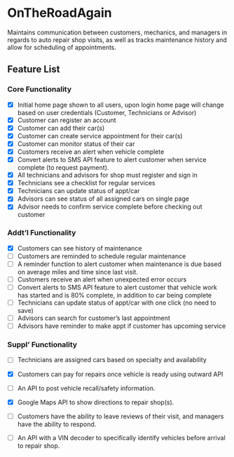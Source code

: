 # OnTheRoadAgain
Maintains communication between customers, mechanics, and managers in regards to auto repair shop visits, as well as tracks maintenance history and allow for scheduling of appointments.

## Feature List
### Core Functionality 
- [x] Initial home page shown to all users, upon login home page will change based on user credentials (Customer, Technicians or Advisor)
- [x] Customer can register an account 
- [x] Customer can add their car(s) 
- [x] Customer can create service appointment for their car(s)
- [x] Customer can monitor status of their car 
- [x] Customers receive an alert when vehicle complete
- [x] Convert alerts to SMS API feature to alert customer when service complete (to request payment).
- [x] All technicians and advisors for shop must register and sign in  
- [x] Technicians see a checklist for regular services 
- [x] Technicians can update status of appt/car
- [x] Advisors can see status of all assigned cars on single page 
- [x] Advisor needs to confirm service complete before checking out customer

### Addt’l Functionality 
- [x] Customers can see history of maintenance 
- [ ] Customers are reminded to schedule regular maintenance 
- [ ] A reminder function to alert customer when maintenance is due based on average miles and time since last visit.
- [ ] Customers receive an alert when unexpected error occurs
- [ ] Convert alerts to SMS API feature to alert customer that vehicle work has started and is 80% complete, in addition to car being complete
- [ ] Technicians can update status of appt/car with one click (no need to save)
- [ ] Advisors can search for customer’s last appointment 
- [ ] Advisors have reminder to make appt if customer has upcoming service

### Suppl’ Functionality 
- [ ] Technicians are assigned cars based on specialty and availability
- [x] Customers can pay for repairs once vehicle is ready using outward API 
- [ ] An API to post vehicle recall/safety information.
- [x] Google Maps API to show directions to repair shop(s).
- [ ] Customers have the ability to leave reviews of their visit, and managers have the ability to respond.
- [ ] An API with a VIN decoder to specifically identify vehicles before arrival to repair shop.

